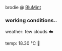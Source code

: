 brodie @ [BluMint](https://www.linkedin.com/company/blumint-io/)

<!---
brodie-m/brodie-m is a ✨ special ✨ repository because its `README.md` (this file) appears on your GitHub profile.
You can click the Preview link to take a look at your changes.
--->

### working conditions..

weather: few clouds ☁️

temp: 18.30 °C 👕
